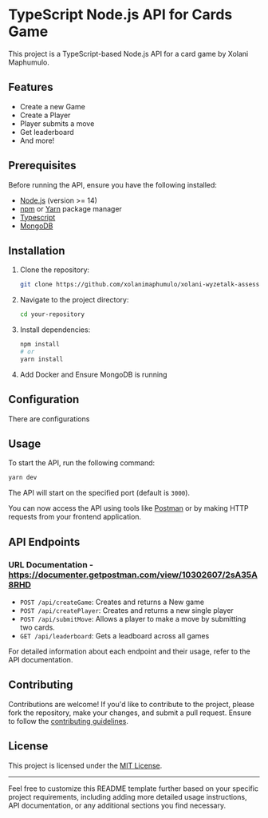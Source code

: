 # TypeScript Node.js API for Cards Game

This project is a TypeScript-based Node.js API for a card game by Xolani Maphumulo.

## Features

- Create a new Game
- Create a Player
- Player submits a move
- Get leaderboard
- And more!

## Prerequisites

Before running the API, ensure you have the following installed:

- [Node.js](https://nodejs.org/) (version >= 14)
- [npm](https://www.npmjs.com/) or [Yarn](https://yarnpkg.com/) package manager
- [Typescript](https://www.typescriptlang.org/docs/handbook/utility-types.html)
- [MongoDB](https://www.mongodb.com/)

## Installation

1. Clone the repository:

   ```bash
   git clone https://github.com/xolanimaphumulo/xolani-wyzetalk-assessment.git
   ```

2. Navigate to the project directory:

   ```bash
   cd your-repository
   ```

3. Install dependencies:

   ```bash
   npm install
   # or
   yarn install
   ```

4. Add Docker and Ensure MongoDB is running

## Configuration

There are configurations

## Usage

To start the API, run the following command:

```bash
yarn dev
```

The API will start on the specified port (default is `3000`).

You can now access the API using tools like [Postman](https://www.postman.com/) or by making HTTP requests from your frontend application.

## API Endpoints

### URL Documentation - https://documenter.getpostman.com/view/10302607/2sA35A8RHD

- `POST /api/createGame`: Creates and returns a New game
- `POST /api/createPlayer`: Creates and returns a new single player
- `POST /api/submitMove`: Allows a player to make a move by submitting two cards.
- `GET /api/leaderboard`: Gets a leadboard across all games

For detailed information about each endpoint and their usage, refer to the API documentation.

## Contributing

Contributions are welcome! If you'd like to contribute to the project, please fork the repository, make your changes, and submit a pull request. Ensure to follow the [contributing guidelines](CONTRIBUTING.md).

## License

This project is licensed under the [MIT License](LICENSE).

---

Feel free to customize this README template further based on your specific project requirements, including adding more detailed usage instructions, API documentation, or any additional sections you find necessary.
